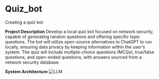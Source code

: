 # Quiz_bot
Creating a quiz bot

**Project Description**
Develop a local quiz bot focused on network security, capable of generating random questions and offering specific topic questions. The bot will utilize open-source alternatives to ChatGPT to run locally, ensuring data privacy by keeping information within the user's system. The quiz will include multiple-choice questions (MCQs), true/false questions, and open-ended questions, with answers sourced from a network security database.

**System Architecture**
![LLM](https://github.com/Rohithkumar850/Quiz_bot/assets/68658502/710c1fc3-e024-42cf-b522-89739eda31e1)

